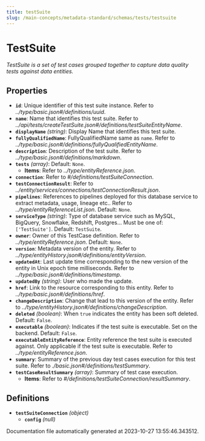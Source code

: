 ```yaml
---
title: testSuite
slug: /main-concepts/metadata-standard/schemas/tests/testsuite
---
```


# TestSuite

*TestSuite is a set of test cases grouped together to capture data quality tests against data entities.*

## Properties

- **`id`**: Unique identifier of this test suite instance. Refer to *../type/basic.json#/definitions/uuid*.
- **`name`**: Name that identifies this test suite. Refer to *../api/tests/createTestSuite.json#/definitions/testSuiteEntityName*.
- **`displayName`** *(string)*: Display Name that identifies this test suite.
- **`fullyQualifiedName`**: FullyQualifiedName same as `name`. Refer to *../type/basic.json#/definitions/fullyQualifiedEntityName*.
- **`description`**: Description of the test suite. Refer to *../type/basic.json#/definitions/markdown*.
- **`tests`** *(array)*: Default: `None`.
  - **Items**: Refer to *../type/entityReference.json*.
- **`connection`**: Refer to *#/definitions/testSuiteConnection*.
- **`testConnectionResult`**: Refer to *../entity/services/connections/testConnectionResult.json*.
- **`pipelines`**: References to pipelines deployed for this database service to extract metadata, usage, lineage etc.. Refer to *../type/entityReferenceList.json*. Default: `None`.
- **`serviceType`** *(string)*: Type of database service such as MySQL, BigQuery, Snowflake, Redshift, Postgres... Must be one of: `['TestSuite']`. Default: `TestSuite`.
- **`owner`**: Owner of this TestCase definition. Refer to *../type/entityReference.json*. Default: `None`.
- **`version`**: Metadata version of the entity. Refer to *../type/entityHistory.json#/definitions/entityVersion*.
- **`updatedAt`**: Last update time corresponding to the new version of the entity in Unix epoch time milliseconds. Refer to *../type/basic.json#/definitions/timestamp*.
- **`updatedBy`** *(string)*: User who made the update.
- **`href`**: Link to the resource corresponding to this entity. Refer to *../type/basic.json#/definitions/href*.
- **`changeDescription`**: Change that lead to this version of the entity. Refer to *../type/entityHistory.json#/definitions/changeDescription*.
- **`deleted`** *(boolean)*: When `true` indicates the entity has been soft deleted. Default: `False`.
- **`executable`** *(boolean)*: Indicates if the test suite is executable. Set on the backend. Default: `False`.
- **`executableEntityReference`**: Entity reference the test suite is executed against. Only applicable if the test suite is executable. Refer to *../type/entityReference.json*.
- **`summary`**: Summary of the previous day test cases execution for this test suite. Refer to *./basic.json#/definitions/testSummary*.
- **`testCaseResultSummary`** *(array)*: Summary of test case execution.
  - **Items**: Refer to *#/definitions/testSuiteConnection/resultSummary*.
## Definitions

- **`testSuiteConnection`** *(object)*
  - **`config`** *(null)*


Documentation file automatically generated at 2023-10-27 13:55:46.343512.
